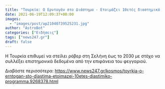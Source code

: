 ```yaml
---
title: "Τουρκία: Ο Ερντογάν στο Διάστημα - Ετοιμάζει 10ετές διαστημικό πρόγραμμα"
date: 2021-06-19T12:09:37+00:00
images:
  - "images/post/ap21040739525231.jpg"
author: "AstroBot"
categories: ["Ειδήσεις"]
tags: ["news247.gr"]
draft: false
---
```


Η Τουρκία επιθυμεί να στείλει ρόβερ στη Σελήνη έως το 2030 με στόχο να συλλέξει επιστημονικά δεδομένα από την επιφάνεια του φεγγαριού.

Διαβάστε περισσότερα: https://www.news247.gr/kosmos/toyrkia-o-erntogan-sto-diastima-etoimazei-10etes-diastimiko-programma.9268378.html
